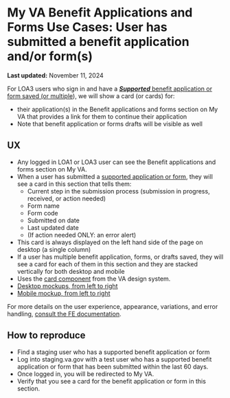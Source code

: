 # My VA Benefit Applications and Forms Use Cases: User has submitted a benefit application and/or form(s)

**Last updated:** November 11, 2024

For LOA3 users who sign in and have a [**_Supported_** benefit application or form saved (or multiple](https://github.com/department-of-veterans-affairs/va.gov-team/tree/master/products/identity-personalization/my-va/forms-status-on-My-VA#the-mvp-will-target-the-following-forms)), we will show a card (or cards) for:
- their application(s) in the Benefit applications and forms section on My VA that provides a link for them to continue their application
- Note that benefit application or forms drafts will be visible as well

## UX
- Any logged in LOA1 or LOA3 user can see the Benefit applications and forms section on My VA.
- When a user has submitted a [supported application or form](https://github.com/department-of-veterans-affairs/va.gov-team/tree/master/products/identity-personalization/my-va/forms-status-on-My-VA#the-mvp-will-target-the-following-forms), they will see a card in this section that tells them:
  - Current step in the submission process (submission in progress, received, or action needed)
  - Form name
  - Form code
  - Submitted on date
  - Last updated date
  - (If action needed ONLY: an error alert)
- This card is always displayed on the left hand side of the page on desktop (a single column)
- If a user has multiple benefit application, forms, or drafts saved, they will see a card for each of them in this section and they are stacked vertically for both desktop and mobile
- Uses the [card component](https://design.va.gov/components/card) from the VA design system.
- [Desktop mockups, from left to right](https://www.figma.com/design/15yOY4VEzitxm5tRMDiAzz/My-VA?node-id=1233-60863&t=h5JX191NQ2q0JjVp-1)
- [Mobile mockup, from left to right](https://www.figma.com/design/15yOY4VEzitxm5tRMDiAzz/My-VA?node-id=1326-46257&t=h5JX191NQ2q0JjVp-1)

For more details on the user experience, appearance, variations, and error handling, [consult the FE documentation](https://github.com/department-of-veterans-affairs/va.gov-team/blob/master/products/identity-personalization/my-va/engineering-docs/frontend/benefit-applications-and-forms.md).

## How to reproduce
- Find a staging user who has a supported benefit application or form 
- Log into staging.va.gov with a test user who has a supported benefit application or form that has been submitted within the last 60 days.
- Once logged in, you will be redirected to My VA.
- Verify that you see a card for the benefit application or form in this section.
